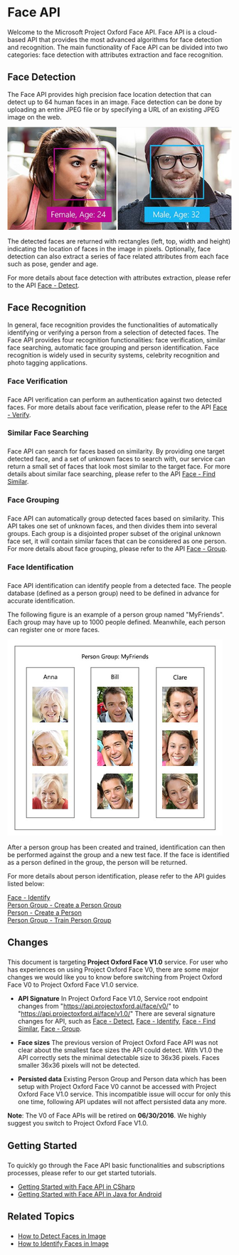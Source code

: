 <!-- 
NavPath: Face API
LinkLabel: Overview
Url: face-api/documentation/Overview
Weight: 100
-->
# Face API

Welcome to the Microsoft Project Oxford Face API. Face API is a cloud-based API that provides the most advanced algorithms for face detection and recognition. The main functionality of Face API can be divided into two categories: face detection with attributes extraction and face recognition.

## Face Detection


The Face API provides high precision face location detection that can detect up to 64 human faces in an image. Face detection can be done by uploading an entire JPEG file or by specifying a URL of an existing JPEG image on the web.

![Overview - Face Detection](./Images/Face.detection.jpg)

The detected faces are returned with rectangles (left, top, width and height) indicating the location of faces in the image in pixels. Optionally, face detection can also extract a series of face related attributes from each face such as pose, gender and age.

For more details about face detection with attributes extraction, please refer to the API [Face - Detect](https://dev.projectoxford.ai/docs/services/563879b61984550e40cbbe8d/operations/563879b61984550f30395236).

## Face Recognition

In general, face recognition provides the functionalities of automatically identifying or verifying a person from a selection of detected faces. The Face API provides four recognition functionalities: face verification, similar face searching, automatic face grouping and person identification. Face recognition is widely used in security systems, celebrity recognition and photo tagging applications.

### Face Verification

### 

Face API verification can perform an authentication against two detected faces. For more details about face verification, please refer to the API [Face - Verify](https://dev.projectoxford.ai/docs/services/563879b61984550e40cbbe8d/operations/563879b61984550f3039523a).

### Similar Face Searching

### 

Face API can search for faces based on similarity. By providing one target detected face, and a set of unknown faces to search with, our service can return a small set of faces that look most similar to the target face. For more details about similar face searching, please refer to the API [Face - Find Similar](https://dev.projectoxford.ai/docs/services/563879b61984550e40cbbe8d/operations/563879b61984550f30395237).

### Face Grouping

### 

Face API can automatically group detected faces based on similarity. This API takes one set of unknown faces, and then divides them into several groups. Each group is a disjointed proper subset of the original unknown face set, it will contain similar faces that can be considered as one person. For more details about face grouping, please refer to the API [Face - Group](https://dev.projectoxford.ai/docs/services/563879b61984550e40cbbe8d/operations/563879b61984550f30395238).

### Face Identification

### 

Face API identification can identify people from a detected face. The people database (defined as a person group) need to be defined in advance for accurate identification.

The following figure is an example of a person group named "MyFriends". Each group may have up to 1000 people defined. Meanwhile, each person can register one or more faces.

![Overview - Person Group](./Images/person.group.clare.jpg)

After a person group has been created and trained, identification can then be performed against the group and a new test face. If the face is identified as a person defined in the group, the person will be returned.

For more details about person identification, please refer to the API guides listed below:

[Face - Identify](https://dev.projectoxford.ai/docs/services/563879b61984550e40cbbe8d/operations/563879b61984550f30395239)  
[Person Group - Create a Person Group](https://dev.projectoxford.ai/docs/services/563879b61984550e40cbbe8d/operations/563879b61984550f30395244)  
[Person - Create a Person](https://dev.projectoxford.ai/docs/services/563879b61984550e40cbbe8d/operations/563879b61984550f3039523c)  
[Person Group - Train Person Group](https://dev.projectoxford.ai/docs/services/563879b61984550e40cbbe8d/operations/563879b61984550f30395249) 

## Changes

###

This document is targeting **Project Oxford Face V1.0** service. For user who has experiences on using Project Oxford Face V0, there are some major changes we would like you to know before switching from Project Oxford Face V0 to Project Oxford Face V1.0 service.

* **API Signature**
In Project Oxford Face V1.0, Service root endpoint changes from "https://api.projectoxford.ai/face/v0/" to "https://api.projectoxford.ai/face/v1.0/" 
There are several signature changes for API, such as [Face - Detect](https://dev.projectoxford.ai/docs/services/563879b61984550e40cbbe8d/operations/563879b61984550f30395236), [Face - Identify](https://dev.projectoxford.ai/docs/services/563879b61984550e40cbbe8d/operations/563879b61984550f30395239), [Face - Find Similar](https://dev.projectoxford.ai/docs/services/563879b61984550e40cbbe8d/operations/563879b61984550f30395237), [Face - Group](https://dev.projectoxford.ai/docs/services/563879b61984550e40cbbe8d/operations/563879b61984550f30395238).

* **Face sizes**
The previous version of Project Oxford Face API was not clear about the smallest face sizes the API could detect. With V1.0 the API correctly sets the minimal detectable size to 36x36 pixels. Faces smaller 36x36 pixels will not be detected.

* **Persisted data**
Existing Person Group and Person data which has been setup with Project Oxford Face V0 cannot be accessed with Project Oxford Face V1.0 service. This incompatible issue will occur for only this one time, following API updates will not affect persisted data any more.

**Note**: The V0 of Face APIs will be retired on **06/30/2016**. We highly suggest you switch to Project Oxford Face V1.0.

## Getting Started

### 

To quickly go through the Face API basic functionalities and subscriptions processes, please refer to our get started tutorials.

- [Getting Started with Face API in CSharp](Get-Started-with-Face-API/GettingStartedwithFaceAPIinCSharp.md)
- [Getting Started with Face API in Java for Android](Get-Started-with-Face-API/GettingStartedwithFaceAPIinJavaforAndroid.md)

## Related Topics

### 

- [How to Detect Faces in Image](Face-API-How-to-Topics/HowtoDetectFacesinImage.md)
- [How to Identify Faces in Image](Face-API-How-to-Topics/HowtoIdentifyFacesinImage.md)
